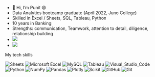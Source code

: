 - 👋 Hi, I’m Punit :smile:
- Data Analytics bootcamp graduate (April 2022, Juno College)
- Skilled in Excel / Sheets, SQL, Tableau, Python
- 10 years in Banking 
- Strengths: communication, Teamwork, attention to detail, diligence, relationship building
- <img src="https://img.shields.io/badge/linkedin-%230077B5.svg?&style=for-the-badge&logo=linkedin&logoColor=white" /></a>
- <img src="https://camo.githubusercontent.com/571384769c09e0c66b45e39b5be70f68f552db3e2b2311bc2064f0d4a9f5983b/68747470733a2f2f696d672e736869656c64732e696f2f62616467652f476d61696c2d4431343833363f7374796c653d666f722d7468652d6261646765266c6f676f3d676d61696c266c6f676f436f6c6f723d7768697465" /></a>
              

              
              

My tech skills

![Sheets](https://img.shields.io/badge/Google%20Sheets-34A853?style=for-the-badge&logo=google-sheets&logoColor=white) 
![Microsoft Excel](https://img.shields.io/badge/Microsoft_Excel-217346?style=for-the-badge&logo=microsoft-excel&logoColor=white) 
![MySQL](https://img.shields.io/badge/mysql-%2300f.svg?style=for-the-badge&logo=mysql&logoColor=white) 
![Tableau](https://img.shields.io/badge/Tableau-E97627?style=for-the-badge&logo=Tableau&logoColor=white) 
![Visual_Studio_Code](https://img.shields.io/badge/Visual_Studio_Code-0078D4?style=for-the-badge&logo=visual%20studio%20code&logoColor=white) 
![Python](https://img.shields.io/badge/python-3670A0?style=for-the-badge&logo=python&logoColor=ffdd54) 
![NumPy](https://img.shields.io/badge/Numpy-777BB4?style=for-the-badge&logo=numpy&logoColor=white) 
![Pandas](https://img.shields.io/badge/Pandas-2C2D72?style=for-the-badge&logo=pandas&logoColor=white) 
![Plotly](https://img.shields.io/badge/Plotly-239120?style=for-the-badge&logo=plotly&logoColor=white) 
![Scikit](https://img.shields.io/badge/scikit_learn-F7931E?style=for-the-badge&logo=scikit-learn&logoColor=white)
![GitHub](https://img.shields.io/badge/GitHub-100000?style=for-the-badge&logo=github&logoColor=white) 
![Git](https://img.shields.io/badge/GIT-E44C30?style=for-the-badge&logo=git&logoColor=white)<br>
<!---
plalwani2/plalwani2 is a ✨ special ✨ repository because its `README.md` (this file) appears on your GitHub profile.
You can click the Preview link to take a look at your changes.
--->
